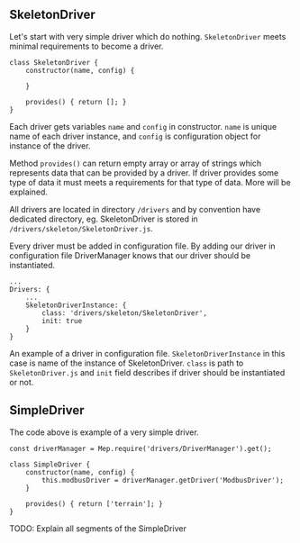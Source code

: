 ## SkeletonDriver
Let's start with very simple driver which do nothing. 
`SkeletonDriver` meets minimal requirements to become a driver.
```
class SkeletonDriver {
    constructor(name, config) {
    
    }
    
    provides() { return []; }
}
```
Each driver gets variables `name` and `config` in constructor. `name` is unique 
name of each driver instance, and `config` is configuration object for 
instance of the driver.  

Method `provides()` can return empty array or array of strings which 
represents data that can be provided by a driver. If driver provides 
some type of data it must meets a requirements for that type of data. More
will be explained.  

All drivers are located in directory `/drivers` and by convention have
dedicated directory, eg. SkeletonDriver is stored in 
`/drivers/skeleton/SkeletonDriver.js`.  

Every driver must be added in configuration file. By adding our driver
in configuration file DriverManager knows that our driver should be instantiated.
```
... 
Drivers: {
    ... 
    SkeletonDriverInstance: {
        class: 'drivers/skeleton/SkeletonDriver',
        init: true
    }
}
```
An example of a driver in configuration file. `SkeletonDriverInstance` 
in this case is name of the instance of SkeletonDriver. `class` is path
to `SkeletonDriver.js` and `init` field describes if driver should be
instantiated or not.


## SimpleDriver
The code above is example of a very simple driver.
```
const driverManager = Mep.require('drivers/DriverManager').get();

class SimpleDriver {
    constructor(name, config) {
        this.modbusDriver = driverManager.getDriver('ModbusDriver');
    } 
    
    provides() { return ['terrain']; }
}
```

TODO: Explain all segments of the SimpleDriver